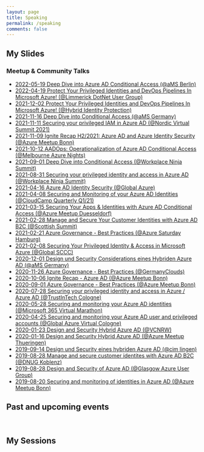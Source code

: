 ```yaml
---
layout: page
title: Speaking
permalink: /speaking
comments: false
---
```


## My Slides
### Meetup & Community Talks

*  [2022-05-19 Deep Dive into Azure AD Conditional Access (@aMS Berlin)](https://github.com/Cloud-Architekt/meetups/blob/master/2022-05-19%20aMS%20Berlin%20-%20Deep%20Dive%20Conditional%20Access.pdf)
*  [2022-04-19 Protect Your Privileged Identities and DevOps Pipelines In Microsoft Azure! (@Limmerick DotNet User Group)](https://github.com/Cloud-Architekt/meetups/blob/master/2022-04-19%20LDNA%20-%20Protect-Your-Privileged-IAM-and-DevOps-Pipelines.pdf)
*  [2021-12-02 Protect Your Privileged Identities and DevOps Pipelines In Microsoft Azure! (@Hybrid Identity Protection)](https://github.com/Cloud-Architekt/meetups/blob/master/2021-12-02%20HIPC%20-%20Securing-privileged-identities-and-pipelines.pdf)
*  [2021-11-16 Deep Dive into Conditional Access (@aMS Germany)](https://github.com/Cloud-Architekt/meetups/blob/master/2021-11-16%20aMS%20Germany%20-%20Deep%20Dive%20Conditional%20Access.pdf)
*  [2021-11-11 Securing your privileged IAM in Azure AD (@Nordic Virtual Summit 2021)](https://github.com/Cloud-Architekt/meetups/blob/master/2021-11-11%20NVSummit%20-%20Securing-privileged-identities-and-access-in-AAD.pdf)
*  [2021-11-09 Ignite Recap H2/2021: Azure AD and Azure Identity Security (@Azure Meetup Bonn)](https://github.com/Cloud-Architekt/meetups/blob/master/2021-11-09%20AzBonn-Ignite-Recap-2021.pdf)
*  [2021-10-12 AADOps: Operationalization of Azure AD Conditional Access (@Melbourne Azure Nights)](https://github.com/Cloud-Architekt/meetups/blob/master/2021-10-12%20MelbourneAzureNights%20-%20AADOps%20Operationalization%20of%20CA.pdf)
*  [2021-09-01 Deep Dive into Conditional Access (@Workplace Ninja Summit)](https://github.com/Cloud-Architekt/meetups/blob/master/2021-09-01%20WPNinjaS%20-%20Deep-Dive-Conditional-Access.pdf)
*  [2021-08-31 Securing your privileged identity and access in Azure AD (@Workplace Ninja Summit)](https://github.com/Cloud-Architekt/meetups/blob/master/2021-08-31%20WPNinjaS%20-%20Securing-your-privileged-IAM-AzureAD.pdf)
*  [2021-04-16 Azure AD Identity Security (@Global Azure)](https://github.com/Cloud-Architekt/meetups/blob/master/2021-04-16%20Global%20Azure%20-%20Azure%20AD%20Identity%20Security.pdf)
*  [2021-04-08 Securing and Monitoring of your Azure AD Identities (@CloudCamp Quarterly Q1/21)](https://github.com/Cloud-Architekt/meetups/blob/master/2021-04-08%20CloudCamp%20Q1%20-%20Securing-and-Monitoring-Your-Identities-with-AzureAD.pdf)
*  [2021-03-15 Securing Your Apps & Identities with Azure AD Conditional Access (@Azure Meetup Duesseldorf)](https://github.com/Cloud-Architekt/meetups/blob/master/2021-03-15%20AzDUS%20-%20Securing-Your-Apps-Identities-with-AzureAD-CA.pdf)
*  [2021-02-28 Manage and Secure Your Customer Identities with Azure AD B2C (@Scottish Summit)](https://github.com/Cloud-Architekt/meetups/blob/master/2021-02-27%20Scottish%20Summit%20Manage-and-securing-AzureAD-B2C.pdf)
*  [2021-02-21 Azure Governance - Best Practices (@Azure Saturday Hamburg)](https://github.com/GregorReimling/Conferences/blob/master/2102%20Azure%20Saturday%20HH%20-%20Azure%20Gov%20Best%20Practices.pdf)
*  [2021-02-08 Securing Your Privileged Identity & Access in Microsoft Azure (@Global SCCC)](https://github.com/Cloud-Architekt/meetups/blob/master/2021-02-08%20GCC%20Securing-Privileged-Identity-and-Access.pdf)
*  [2020-12-01 Design und Security Considerations eines Hybriden Azure AD (@aMS Germany)](https://github.com/Cloud-Architekt/meetups/blob/master/2020-12-01%20aMS%20Germany%20-%20Design-Security-hybriden-AzureAD.pdf)
*  [2020-11-26 Azure Governance - Best Practices (@GermanyClouds)](https://github.com/GregorReimling/Conferences/blob/master/1120%20Azure%20Governance%20Best%20Practice%20GermanyClouds%20with%20Thomas%20Naunheim.pdf)
*  [2020-10-06 Ignite Recap - Azure AD (@Azure Meetup Bonn)](https://github.com/Cloud-Architekt/meetups/blob/master/2020-10-06%20AzureBonn-Ignite-Recap-AzureAD.pdf) 
*  [2020-09-01 Azure Governance - Best Practices (@Azure Meetup Bonn)](https://github.com/Cloud-Architekt/meetups/blob/master/2019-08-20%20AzBonn-Securing-and-monitoring-AAD.pdf) 
*  [2020-07-28 Securing your privileged identity and access in Azure / Azure AD
 (@TrustInTech Cologne)](https://github.com/Cloud-Architekt/meetups/blob/master/2020-07-28-TrustInTech%20Securing-your-privileged-identity-and-access-Azure.pdf) 
*  [2020-05-28 Securing and monitoring your Azure AD identities (@Microsoft 365 Virtual Marathon)](https://github.com/Cloud-Architekt/meetups/blob/master/2020-05-27%20M365VM%20-%20Securing-and-Monitoring-AzureAD-identities.pdf) 
*  [2020-04-25 Securing and monitoring your Azure AD user and privileged accounts (@Global Azure Virtual Cologne)](https://github.com/Cloud-Architekt/meetups/blob/master/2020-04-25%20Global-Azure-Securing-and-Monitoring-AzureAD-Identities.pdf) 
*  [2020-01-23 Design and Security Hybrid Azure AD (@VCNRW)](https://github.com/Cloud-Architekt/meetups/blob/master/2020-01-23%20vcnrw-Design-Security-hybriden-AzureAD.pdf) 
*  [2020-01-16 Design and Security Hybrid Azure AD (@Azure Meetup Thueringen)](https://github.com/Cloud-Architekt/meetups/blob/master/2020-01-16%20Az-Thueringen-Design-Security-Hybrid-AzureAD.pdf) 
*   [2019-09-14 Design und Security eines hybriden Azure AD (@cim lingen)](https://github.com/Cloud-Architekt/meetups/blob/master/2019-09-14%20cimlingen-Design%20und%20Security%20eines%20hybriden%20Azure%20AD.pdf)
*  [2019-08-28 Manage and secure customer identites with Azure AD B2C (@DNUG Koblenz)](https://github.com/Cloud-Architekt/meetups/blob/master/2019-12-11%20DNUGKoblenz-Manage-and-securing-AzureAD-B2C.pdf) 
*  [2019-08-28 Design and Security of Azure AD (@Glasgow Azure User Group)](https://github.com/Cloud-Architekt/meetups/blob/master/2019-08-28%20GAUG-Hybrid%20Identity%20design%20and%20security.pdf) 
*  [2019-08-20 Securing and monitoring of identities in Azure AD (@Azure Meetup Bonn)](https://github.com/Cloud-Architekt/meetups/blob/master/2019-08-20%20AzBonn-Securing-and-monitoring-AAD.pdf) 

## Past and upcoming events
<script type="text/javascript" src="https://sessionize.com/api/speaker/events/69a89ff8-d069-43d3-bb82-e545f29a17f1/0x0x3fb393x"></script>
<br/>

## My Sessions
   <script type="text/javascript" src="https://sessionize.com/api/speaker/sessions/69a89ff8-d069-43d3-bb82-e545f29a17f1/0x0x3fb393x"></script>
